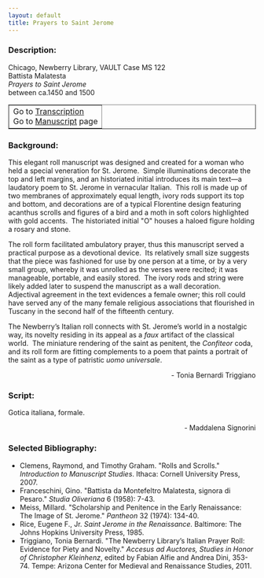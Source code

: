 ```yaml
---
layout: default
title: Prayers to Saint Jerome
---
```


### Description:

Chicago, Newberry Library, VAULT Case MS 122 <br>
Battista Malatesta <br>
_Prayers to Saint Jerome_ <br>
between ca.1450 and 1500

<table border=""0.5"" cellpadding=""1"" cellspacing=""1"" style=""width: 200px; background-color:#F8F8F8;""><tbody><tr><td>Go to <a href=""https://italian-paleography.library.utoronto.ca/content/transcript_IP_003"" style=""font-weight:300;"" target=""_blank"">Transcription</a><br />
			Go to <a href=""https://italian-paleography.library.utoronto.ca/islandora/object/italianpaleography%3AIP_003"" style=""font-weight:300;"" target=""_blank"">Manuscript</a> page</td>
</tr></tbody></table>

### Background:

This elegant roll manuscript was designed and created for a woman who held a special veneration for St. Jerome.  Simple illuminations decorate the top and left margins, and an historiated initial introduces its main text—a laudatory poem to St. Jerome in vernacular Italian.  This roll is made up of two membranes of approximately equal length, ivory rods support its top and bottom, and decorations are of a typical Florentine design featuring acanthus scrolls and figures of a bird and a moth in soft colors highlighted with gold accents.  The historiated initial "O" houses a haloed figure holding a rosary and stone.

The roll form facilitated ambulatory prayer, thus this manuscript served a practical purpose as a devotional device.  Its relatively small size suggests that the piece was fashioned for use by one person at a time, or by a very small group, whereby it was unrolled as the verses were recited; it was manageable, portable, and easily stored.  The ivory rods and string were likely added later to suspend the manuscript as a wall decoration.  Adjectival agreement in the text evidences a female owner; this roll could have served any of the many female religious associations that flourished in Tuscany in the second half of the fifteenth century.

The Newberry’s Italian roll connects with St. Jerome’s world in a nostalgic way, its novelty residing in its appeal as a _faux_ artifact of the classical world.  The miniature rendering of the saint as penitent, the _Confiteor_ coda, and its roll form are fitting complements to a poem that paints a portrait of the saint as a type of patristic _uomo universale_.

<p style="text-align:right">- Tonia Bernardi Triggiano</p>

### Script:

Gotica italiana, formale.
<p style="text-align:right">- Maddalena Signorini</p>

### Selected Bibliography:

- Clemens, Raymond, and Timothy Graham. "Rolls and Scrolls." _Introduction to Manuscript Studies_. Ithaca: Cornell University Press, 2007.
- Franceschini, Gino. "Battista da Montefeltro Malatesta, signora di Pesaro." _Studia Oliveriana_ 6 (1958): 7-43.
- Meiss, Millard. "Scholarship and Penitence in the Early Renaissance: The Image of St. Jerome." _Pantheon_ 32 (1974): 134-40.
- Rice, Eugene F., Jr. _Saint Jerome in the Renaissance._ Baltimore: The Johns Hopkins University Press, 1985.
- Triggiano, Tonia Bernardi. "The Newberry Library’s Italian Prayer Roll: Evidence for Piety and Novelty." _Accesus ad Auctores, Studies in Honor of Christopher Kleinhenz_, edited by Fabian Alfie and Andrea Dini, 353-74. Tempe: Arizona Center for Medieval and Renaissance Studies, 2011.